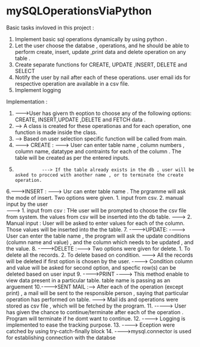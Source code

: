 # mySQLOperationsViaPython

Basic tasks invloved in this project :

1. Implement basic sql operations dynamically by using python . 
2. Let the user choose the databse , operations, and he should be able to perform create, insert, update ,print data and delete operation on any table . 
3. Create separate functions for CREATE, UPDATE ,INSERT, DELETE and SELECT
5. Notify the user by nail after each of these operations. user email ids for respective operation  are available in a csv file. 
6. Implement logging 

Implementation : 

1. --->User has givern th eoption to choose any of the following options: CREATE, INSERT,UPDATE ,DELETE and FETCH data .
2. --> A class is created for these operationas and for each operation, one function is made inside the class.
3. --> Based on user selection specific function will be called from main. 
4. ---> CREATE : ---> User can enter table name , column numbers , column name, datatype and contraints for each of the column . The table will be created as per the entered                     inputs. 
5.               ---> If the table already exists in the db , user will be asked to procced with another name , or to terminate the create operation.
6.--->INSERT :  ---> Usr can enter table name . The prgramme will ask the mode of insert. Two options were given. 1. input from csv. 2. manual input by the user  
                ---> 1. input from csv : THe user will be prompted to choose the csv file from system. the values from csv will be inserted into the db table. 
                 ---> 2. Manual input : User will be asked to enter values for each of the column. Those values will be inserted into the the table.
 7. ---->UPDATE: ----> User can enter the table name , the program will ask the update conditions (column name and value) , and the column which needs to be updated , and the                    value.
 8. ---->DELETE :---> Two options were given for delete. 1. To delete all the records. 2. To delete based on condition. 
             ---> All the records will be deleted if first option is chosen by the user.
             ----> Condition column and value will be asked for second option, and specfic row(s) can be deleted based on user input
 9. ---->PRINT   ----> This method enable to view data present in a particular table. table name is passing as an arguement
 10.---->SENT MAIL :--> After each of the operation (except print) , a mail will be sent to the responsible person , saying that particular operation has performed on table. 
              ---> Mail ids and operations were stored as csv file , which will be fetched by the program. 
 11. -----> User has given the chance to continue/terminate after each of the operation . Program will terminate if he domt want to continue. 
 12. ----> Logging is implemented to ease the tracking purpose. 
 13. ----> Eception were catched by using try-catch-finally block 
 14. ---->mysql.connector is used for establishing connection with the databse                     




             

        





